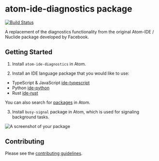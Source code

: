 # atom-ide-diagnostics package

[![Build Status](https://badgen.net/travis/atom-ide-community/atom-ide-diagnostics/master)](https://travis-ci.org/atom-ide-community/atom-ide-diagnostics)

A replacement of the diagnostics functionality from the original Atom-IDE / Nuclide package developed by Facebook.

## Getting Started

1. Install `atom-ide-diagnostics` in Atom.

2. Install an IDE language package that you would like to use:

- TypeScript & JavaScript [ide-typescript](https://atom.io/packages/ide-typescript)
- Python [ide-python](https://atom.io/packages/ide-python)
- Rust [ide-rust](hhttps://atom.io/packages/ide-rust)

You can also search for [packages](https://atom.io/packages/search?q=IDE) in Atom.

3. Install `busy-signal` package in Atom, which is used for signaling background tasks.

![A screenshot of your package](https://atom-ide-community.github.io/assets/images/screenshot-diagnostics.png)

## Contributing

Please see the [contributing guidelines](CONTRIBUTING.md).
